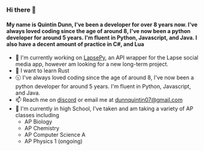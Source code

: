 ### Hi there 👋

#### My name is Quintin Dunn, I've been a developer for over 8 years now. I've always loved coding since the age of around 8, I've now been a python developer for around 5 years. I'm fluent in Python, Javascript, and Java. I also have a decent amount of practice in C#, and Lua

- 🔭 I'm currently working on [LapsePy](https://github.com/quintindunn/LapsePy), an API wrapper for the Lapse social media app, however am looking for a new long-term project.
- 🦀 I want to learn Rust
- 🕥 I've always loved coding since the age of around 8, I've now been a python developer for around 5 years. I'm fluent in Python, Javascript, and Java.
- 📫 Reach me on [discord](https://discordapp.com/users/309465127860568067) or email me at [dunnquintin07@gmail.com](mailto:dunnquintin07@gmail.com)
- 🏫 I'm currently in high School, I've taken and am taking a variety of AP classes including
  - AP Biology
  - AP Chemistry
  - AP Computer Science A
  - AP Physics 1 (ongoing)
